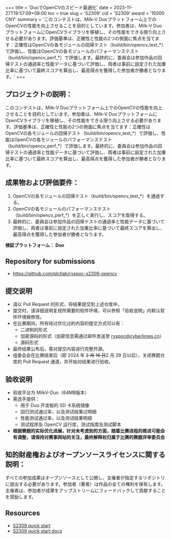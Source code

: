+++
title = 'DuoでOpenCVのスピード最適化'
date = 2023-11-27T19:57:09+08:00
toc = true
slug = 'S2309'
cid = 'S2309'
award = '15000 CNY'
summary = 'このコンテストは、Milk-V Duoプラットフォーム上でのOpenCVの性能を向上させることを目的としています。参加者は、Milk-V DuoプラットフォームにOpenCVライブラリを移植し、その性能をできる限り向上させる必要があります。評価基準は、正確性と性能の2つの側面に焦点を当てます：正確性はOpenCVの各モジュールの回帰テスト（build/bin/opencv\_test\_\*）で評価し、性能はOpenCVの各モジュールのパフォーマンステスト（build/bin/opencv\_perf\_\*）で評価します。最終的に、委員会は参加作品の回帰テストの通過率と性能データに基づいて評価し、両者は事前に設定された加重比率に基づいて最終スコアを算出し、最高得点を獲得した参加者が勝者となります。'
+++

## プロジェクトの説明：

このコンテストは、Milk-V Duoプラットフォーム上でのOpenCVの性能を向上させることを目的としています。参加者は、Milk-V DuoプラットフォームにOpenCVライブラリを移植し、その性能をできる限り向上させる必要があります。評価基準は、正確性と性能の2つの側面に焦点を当てます：正確性はOpenCVの各モジュールの回帰テスト（build/bin/opencv\_test\_\*）で評価し、性能はOpenCVの各モジュールのパフォーマンステスト（build/bin/opencv\_perf\_\*）で評価します。最終的に、委員会は参加作品の回帰テストの通過率と性能データに基づいて評価し、両者は事前に設定された加重比率に基づいて最終スコアを算出し、最高得点を獲得した参加者が勝者となります。

## 成果物および評価要件：

1. OpenCVの各モジュールの回帰テスト（build/bin/opencv_test_\*）を通過する。
2. OpenCVの各モジュールのパフォーマンステスト（build/bin/opencv_perf_\*）を正しく実行し、スコアを取得する。
3. 最終的に、委員会は参加作品の回帰テストの通過率と性能データに基づいて評価し、両者は事前に設定された加重比率に基づいて最終スコアを算出し、最高得点を獲得した参加者が勝者となります。

**検証プラットフォーム： Duo**

## Repository for submissions

- https://github.com/plctlab/rvspoc-s2309-opencv

## 提交说明

- 请以 Pull Request 的形式，将结果提交到上述仓库中。
- 提交时，请详细说明复现所需要的软件环境，可以参照「验收说明」内默认软件环境做修改。
- 在比赛期间，所有经过优化过的内容的提交方式可以有：
    - 二进制的形式
    - 加密源码的形式（加密信息需通过邮件发送至 rvspoc@cyberlimes.cn）
    - 源码形式
- 最终结果公布后，需对提交内容进行完整开源。
- 组委会会在比赛结束后（即 2024 年 ~~2 月 16 日~~2 月 29 日以后），关闭赛题仓库的 Pull Request 通道，并开始对结果进行验收。

## 验收说明

- 验收平台为 MilkV-Duo（64MB版本）
- 需选手提供：
    - 用于 Duo 开发板的 SD 卡系统镜像
    - 回归测试通过率，以及测试结果过明细
    - 性能测试通过率，以及测试结果明细
    - 测试程序及 OpenCV 运行库，测试指南及测试脚本
- **根据赛题的实际优化进展，针对未考虑到的方面，随着比赛进程的推进可能会有调整，请保持对赛事网站的关注，最终解释权归属于比赛的赛题评审委员会**

## 知的財産権およびオープンソースライセンスに関する説明：

すべての参加成果はオープンソースとして公開し、主催者が指定するリポジトリに提出する必要があります。参加者（著者）は作品の全ての権利を保有します。主催者は、参加者が成果をアップストリームにフィードバックして貢献することを奨励します。

## Resources

- [S2309 quick start ](https://www.bilibili.com/video/BV15g4y1k7Lp/)
- [S2309 quick start docs](https://github.com/plctlab/rvspoc/blob/main/Docs/S2309/S2309.md)
